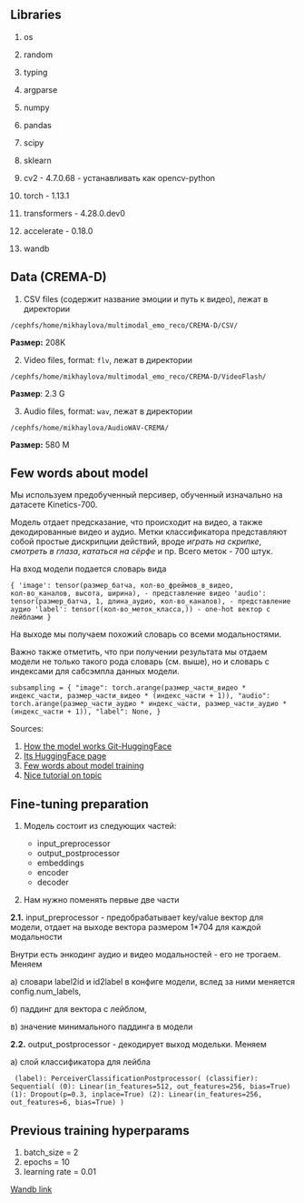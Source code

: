 ## Libraries

1. os
2. random
3. typing
4. argparse


5. numpy
6. pandas
7. scipy
8. sklearn
9. cv2 - 4.7.0.68 - устанавливать как opencv-python


10. torch - 1.13.1
11. transformers - 4.28.0.dev0
12. accelerate - 0.18.0


13. wandb

## Data (CREMA-D)

1. CSV files (содержит название эмоции и путь к видео), лежат в директории

`/cephfs/home/mikhaylova/multimodal_emo_reco/CREMA-D/CSV/`

**Размер:** 208K

2. Video files, format: `flv`, лежат в директории

`/cephfs/home/mikhaylova/multimodal_emo_reco/CREMA-D/VideoFlash/`

**Размер**: 2.3 G

3. Audio files, format: `wav`, лежат в директории

`/cephfs/home/mikhaylova/AudioWAV-CREMA/`

**Размер:** 580 M

## Few words about model

Мы используем предобученный персивер, обученный изначально на датасете Kinetics-700. 

Модель отдает предсказание, что происходит на видео, а также декодированные видео и аудио. Метки классификатора представляют собой простые дискрипции действий, вроде *играть на скрипке*, *смотреть в глаза*, *кататься на сёрфе* и пр. Всего меток - 700 штук.

На вход модели подается словарь вида

<code>{
    'image': tensor(размер_батча, кол-во_фреймов_в_видео, кол-во_каналов, высота, ширина), - представление видео
    'audio': tensor(размер_батча, 1, длина_аудио, кол-во_каналов), - представление аудио
    'label': tensor((кол-во_меток_класса,)) - one-hot вектор с лейблами
}</code>

На выходе мы получаем похожий словарь со всеми модальностями.

Важно также отметить, что при получении результата мы отдаем модели не только такого рода словарь (см. выше), но и словарь с индексами для сабсэмпла данных модели. 

<code>subsampling = {
    "image": torch.arange(размер_части_видео * индекс_части, размер_части_видео * (индекс_части + 1)),
    "audio": torch.arange(размер_части_аудио * индекс_части, размер_части_аудио * (индекс_части + 1)),
    "label": None,
}</code>

Sources:
1. <a href='https://github.com/huggingface/transformers/blob/v4.27.2/src/transformers/models/perceiver/modeling_perceiver.py#L3355'>How the model works Git-HuggingFace</a>
2. <a href='https://huggingface.co/deepmind/multimodal-perceiver'>Its HuggingFace page</a>
3. <a href='https://github.com/huggingface/blog/blob/main/perceiver.md#perceiver-for-multimodal-autoencoding'>Few words about model training</a>
4. <a href='https://github.com/NielsRogge/Transformers-Tutorials/blob/master/Perceiver/Perceiver_for_Multimodal_Autoencoding.ipynb'>Nice tutorial on topic</a>

## Fine-tuning preparation

1. Модель состоит из следующих частей:
    - input_preprocessor
    - output_postprocessor
    - embeddings
    - encoder
    - decoder
    
2. Нам нужно поменять первые две части

**2.1.** input_preprocessor - предобрабатывает key/value вектор для модели, отдает на выходе вектора размером 1\*704 для каждой модальности

Внутри есть энкодинг аудио и видео модальностей - его не трогаем. Меняем 

а) словари label2id и id2label в конфиге модели, вслед за ними меняется config.num_labels,

б) паддинг для вектора с лейблом,

в) значение минимального паддинга в модели

**2.2.** output_postprocessor - декодирует выход модельки. Меняем

а) слой классификатора для лейбла

<code>    (label): PerceiverClassificationPostprocessor(
      (classifier): Sequential(
        (0): Linear(in_features=512, out_features=256, bias=True)
        (1): Dropout(p=0.3, inplace=True)
        (2): Linear(in_features=256, out_features=6, bias=True)
      )</code>

## Previous training hyperparams

1. batch_size = 2
2. epochs = 10
3. learning rate = 0.01

<a href='https://wandb.ai/annette-mikhaylova/crema-perceiver?workspace='>Wandb link</a>
